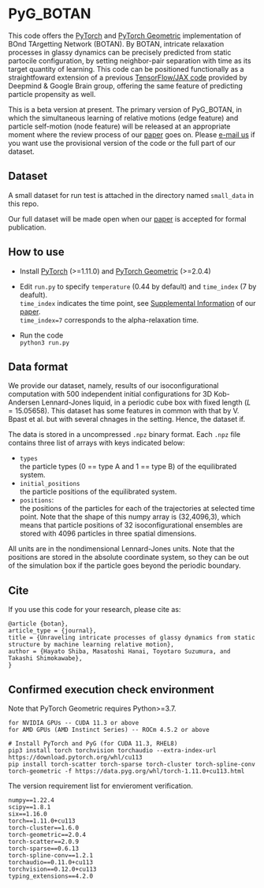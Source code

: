 # PyG_BOTAN

This code offers the [PyTorch](https://pytorch.org) and [PyTorch Geometric](https://github.com/pyg-team/pytorch_geometric) implementation
of BOnd TArgetting Network (BOTAN).   By BOTAN, intricate relaxation processes in glassy dynamics can be precisely predicted from static partocile configuration, by setting neighbor-pair separation with time as its target quantity of learning.  This code can be positioned functionally as a straightfoward extension of a previous [TensorFlow/JAX code](https://github.com/deepmind/deepmind-research/tree/master/glassy_dynamics) provided by Deepmind & Google Brain group, offering the same feature of predicting particle propensity as well. 

This is a beta version at present.   The primary version of PyG_BOTAN, in which the simultaneous learning of relative motions (edge feature) and particle self-motion (node feature) will be released at an appropriate moment where the review process of our [paper](https://arxiv.org/abs/2206.*****) goes on.
Please [e-mail us](mailto:shiba@cc.u-tokyo.ac.jp) if you want use the provisional version of the code or the full part of our dataset. 

## Dataset
A small dataset for run test is attached in the directory named ``small_data`` in this repo. 

Our full dataset will be made open when our [paper](https://arxiv.org/abs/2206.*****) is accepted for formal publication. 


## How to use 
- Install [PyTorch](https://pytorch.org) (>=1.11.0) and [PyTorch Geometric](https://github.com/pyg-team/pytorch_geometric) (>=2.0.4)

- Edit ``run.py`` to specify ``temperature`` (0.44 by default) and ``time_index`` (7 by deafult).  
``time_index`` indicates the time point, see [Supplemental Information](***) of our [paper](https://arxiv.org/abs/2206.*****).   
``time_index=7`` corresponds to  the alpha-relaxation time.  

- Run the code  
```python3 run.py```


## Data format
We provide our dataset, namely, results of our isoconfigurational computation with 500 independent initial configurations for 3D Kob-Andersen Lennard-Jones liquid, in a periodic cube box with fixed length ($L=15.05658$).
This dataset has some features in common with that by V. Bpast et al. but with several chnages in the setting. Hence, the dataset if. 


The data is stored in a uncompressed ``.npz`` binary format. Each ``.npz`` file contains three list of arrays with keys indicated below:

- `types`  
the particle types (0 == type A and 1 == type B) of the equilibrated system.
- `initial_positions`  
the particle positions of the equilibrated system.
- `positions`:   
the positions of the particles for each of the trajectories at selected time point.  Note that the shape of this numpy array is (32,4096,3), which means that particle positions of 32 isoconfigurational ensembles are stored with 4096 particles in three spatial dimensions. 

All units are in the nondimensional Lennard-Jones units.  Note that the positions are stored in the absolute coordinate system, so they can be out of the simulation box if the particle goes beyond the periodic boundary. 

## Cite

If you use this code for your research, please cite as:

```
@article {botan},
article_type = {journal},
title = {Unraveling intricate processes of glassy dynamics from static structure by machine learning relative motion},
author = {Hayato Shiba, Masatoshi Hanai, Toyotaro Suzumura, and Takashi Shimokawabe},
}
```


## Confirmed execution check environment
Note that PyTorch Geometric requires Python>=3.7. 
```
for NVIDIA GPUs -- CUDA 11.3 or above
for AMD GPUs (AMD Instinct Series) -- ROCm 4.5.2 or above

# Install PyTorch and PyG (for CUDA 11.3, RHEL8) 
pip3 install torch torchvision torchaudio --extra-index-url https://download.pytorch.org/whl/cu113
pip install torch-scatter torch-sparse torch-cluster torch-spline-conv torch-geometric -f https://data.pyg.org/whl/torch-1.11.0+cu113.html
```
The version requirement list for envieroment verification. 
```
numpy==1.22.4
scipy==1.8.1
six==1.16.0
torch==1.11.0+cu113
torch-cluster==1.6.0
torch-geometric==2.0.4
torch-scatter==2.0.9
torch-sparse==0.6.13
torch-spline-conv==1.2.1
torchaudio==0.11.0+cu113
torchvision==0.12.0+cu113
typing_extensions==4.2.0
```


